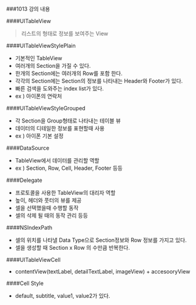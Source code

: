 ###1013 강의 내용

####UITableView
> 리스트의 형태로 정보를 보여주는 View

####UITableViewStylePlain

- 기본적인 TableView
- 여러개의 Section을 가질 수 있다.
- 한개의 Section에는 여러개의 Row를 포함 한다.
- 각각의 Section에는 Section의 정보를 나타내는 Header와 Footer가 있다.
- 빠른 검색을 도와주는 index list가 있다.
- ex ) 아이폰의 연락처

####UITableViewStyleGrouped

- 각 Section을 Group형태로 나타내는 테이블 뷰
- 데이터의 디테일한 정보를 표현할때 사용
- ex ) 아이폰 기본 설정


####DataSource

- TableView에서 데이터를 관리할 역할
- ex ) Section, Row, Cell, Header, Footer 등등


####Delegate

- 프로토콜을 사용한 TableView의 대리자 역할
- 높이, 헤더와 풋터의 뷰를 제공
- 셀을 선택했을때 수행할 동작
- 셀의 삭제 될 때의 동작 관리 등등

####NSIndexPath

- 셀의 위치를 나타낼 Data Type으로 Section정보와 Row 정보를 가지고 있다.
- 셀을 생성할 때 Section x Row 의 수만큼 반복한다.

####UITableViewCell

- contentView(textLabel, detailTextLabel, imageView) + accesooryView

####Cell Style

- default, subtitle, value1, value2가 있다.

